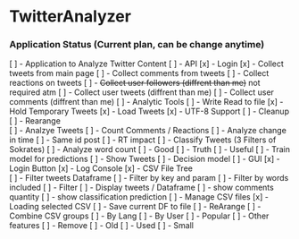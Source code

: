 # TwitterAnalyzer

### Application Status (Current plan, can be change anytime)

[ ] - Application to Analyze Twitter Content
	[ ] - API
		[x] - Login
		[x] - Collect tweets from main page
		[ ] - Collect comments from tweets
		[ ] - Collect reactions on tweets
		[ ] - ~~Collect user followers (diffrent than me)~~ not required atm
		[ ] - Collect user tweets (diffrent than me)
		[ ] - Collect user comments (diffrent than me)
	[ ] - Analytic Tools
		[ ] - Write Read to file
			[x] - Hold Temporary Tweets
			[x] - Load Tweets
			[x] - UTF-8 Support 
			[ ] - Cleanup
			[ ] - Rearange			
		[ ] - Analzye Tweets
			[ ] - Count Comments / Reactions
			[ ] - Analyze change in time
				[ ] - Same id post
				[ ] - RT impact
			[ ] - Classify Tweets (3 Filters of Sokrates)
				[ ] - Analyze word count
				[ ] - Good
				[ ] - Truth
				[ ] - Useful
			[ ] - Train model for predictions
		[ ] - Show Tweets
			[ ] - Decision model
	[ ] - GUI
		[x] - Login Button
		[x] - Log Console
		[x] - CSV File Tree		
		[ ] - Filter tweets Dataframe
			[ ] - Filter by key and param
			[ ] - Filter by words included
			[ ] - Filter 
		[ ] - Display tweets / Dataframe
			[ ] - show comments quantity
			[ ] - show classification prediction
		[ ] - Manage CSV files
			[x] - Loading selected CSV
			[ ] - Save current DF to file
			[ ] - ReArange
				[ ] - Combine CSV  groups
					[ ] - By Lang
					[ ] - By User
					[ ] - Popular
					[ ] - Other features
			[ ] - Remove
				[ ] - Old
				[ ] - Used
				[ ] - Small
		